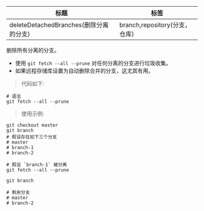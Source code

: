 | 标题                                   | 标签                          |
| -------------------------------------- | ----------------------------- |
| deleteDetachedBranches(删除分离的分支) | branch,repository(分支，仓库) |

删除所有分离的分支。

- 使用 `git fetch --all --prune` 对任何分离的分支进行垃圾收集。
- 如果远程存储库设置为自动删除合并的分支，这尤其有用。

> 代码如下:

```shell
# 语法
git fetch --all --prune
```

> 使用示例:

```shell
git checkout master
git branch
# 假设存在如下三个分支
# master
# branch-1
# branch-2

# 假设 `branch-1` 被分离
git fetch --all --prune

git branch

# 剩余分支
# master
# branch-2
```
